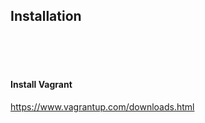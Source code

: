 ## Installation
<br><br><br>
#### Install Vagrant

<a href="https://www.vagrantup.com/downloads.html" target="_blank">https://www.vagrantup.com/downloads.html</a>
